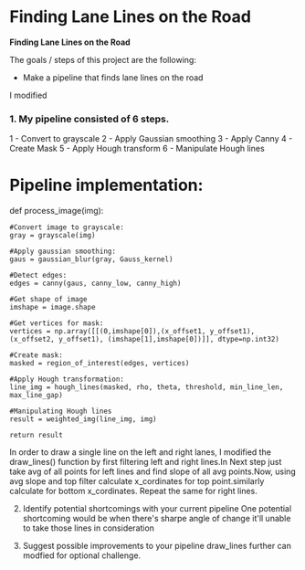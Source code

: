 # **Finding Lane Lines on the Road** 


**Finding Lane Lines on the Road**

The goals / steps of this project are the following:
* Make a pipeline that finds lane lines on the road

I modified 

### 1. My pipeline consisted of 6 steps.

1 - Convert to grayscale
2 - Apply Gaussian smoothing
3 - Apply Canny
4 - Create Mask
5 - Apply Hough transform
6 - Manipulate Hough lines 


# Pipeline implementation:
def process_image(img):
    
    #Convert image to grayscale:
    gray = grayscale(img)
    
    #Apply gaussian smoothing:
    gaus = gaussian_blur(gray, Gauss_kernel)
    
    #Detect edges:
    edges = canny(gaus, canny_low, canny_high)  
    
    #Get shape of image 
    imshape = image.shape
    
    #Get vertices for mask:
    vertices = np.array([[(0,imshape[0]),(x_offset1, y_offset1), (x_offset2, y_offset1), (imshape[1],imshape[0])]], dtype=np.int32)   
    
    #Create mask:
    masked = region_of_interest(edges, vertices)
    
    #Apply Hough transformation:
    line_img = hough_lines(masked, rho, theta, threshold, min_line_len, max_line_gap)
    
    #Manipulating Hough lines
    result = weighted_img(line_img, img)
    
    return result

In order to draw a single line on the left and right lanes, I modified the draw_lines() function by first filtering left and right lines.In Next step just take avg of all points for left lines and find slope of all avg points.Now, using avg slope and top filter calculate x_cordinates for top point.similarly calculate for bottom x_cordinates. Repeat the same for right lines.

2. Identify potential shortcomings with your current pipeline
One potential shortcoming would be  when there's sharpe angle of change it'll unable to take those lines in consideration

3. Suggest possible improvements to your pipeline
draw_lines further can modfied for optional challenge.
